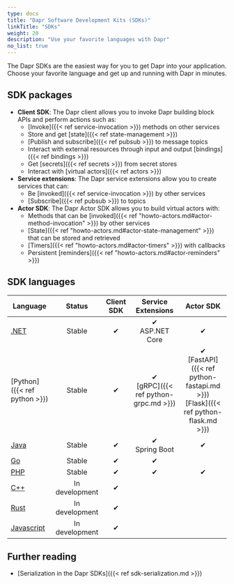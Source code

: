 ```yaml
---
type: docs
title: "Dapr Software Development Kits (SDKs)"
linkTitle: "SDKs"
weight: 20
description: "Use your favorite languages with Dapr"
no_list: true
---
```


The Dapr SDKs are the easiest way for you to get Dapr into your application. Choose your favorite language and get up and running with Dapr in minutes.

## SDK packages

- **Client SDK**: The Dapr client allows you to invoke Dapr building block APIs and perform actions such as:
   - [Invoke]({{< ref service-invocation >}}) methods on other services
   - Store and get [state]({{< ref state-management >}})
   - [Publish and subscribe]({{< ref pubsub >}}) to message topics
   - Interact with external resources through input and output [bindings]({{< ref bindings >}})
   - Get [secrets]({{< ref secrets >}}) from secret stores
   - Interact with [virtual actors]({{< ref actors >}})
- **Service extensions**: The Dapr service extensions allow you to create services that can:
   - Be [invoked]({{< ref service-invocation >}}) by other services
   - [Subscribe]({{< ref pubsub >}}) to topics
- **Actor SDK**: The Dapr Actor SDK allows you to build virtual actors with:
   - Methods that can be [invoked]({{< ref "howto-actors.md#actor-method-invocation" >}}) by other services
   - [State]({{< ref "howto-actors.md#actor-state-management" >}}) that can be stored and retrieved
   - [Timers]({{< ref "howto-actors.md#actor-timers" >}}) with callbacks
   - Persistent [reminders]({{< ref "howto-actors.md#actor-reminders" >}})

## SDK languages

| Language                                   |     Status     | Client SDK |            Service Extensions             |                                            Actor SDK                                            |
| ------------------------------------------ |:--------------:|:----------:|:-----------------------------------------:|:-----------------------------------------------------------------------------------------------:|
| [.NET](https://github.com/dapr/dotnet-sdk) |     Stable     |     ✔      |            ✔ </br>ASP.NET Core            |                                                ✔                                                |
| [Python]({{< ref python >}})               |     Stable     |     ✔      | ✔ </br>[gRPC]({{< ref python-grpc.md >}}) | ✔ </br>[FastAPI]({{< ref python-fastapi.md >}})<br />[Flask]({{< ref python-flask.md >}}) |
| [Java](https://github.com/dapr/java-sdk)   |     Stable     |     ✔      |            ✔ </br>Spring Boot             |                                                ✔                                                |
| [Go](https://github.com/dapr/go-sdk)       |     Stable     |     ✔      |                     ✔                     |                                                                                                 |
| [PHP](https://github.com/dapr/php-sdk)     |     Stable     |     ✔      |                     ✔                     |                                                ✔                                                |
| [C++](https://github.com/dapr/cpp-sdk)     | In development |     ✔      |                                           |                                                                                                 |
| [Rust]()                                   | In development |     ✔      |                                           |                                                                                                 |
| [Javascript]()                             | In development |     ✔      |                                           |                                                                                                 |

## Further reading

- [Serialization in the Dapr SDKs]({{< ref sdk-serialization.md >}})
